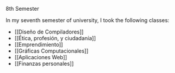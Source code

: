 ---
---


8th Semester

In my seventh semester of university, I took the following classes:

* [[Diseño de Compiladores]]
* [[Ética, profesión, y ciudadanía]]
* [[Emprendimiento]]
* [[Gráficas Computacionales]]
* [[Aplicaciones Web]]
* [[Finanzas personales]]
